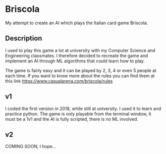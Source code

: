 # Briscola

My attempt to create an AI which plays the Italian card game Briscola.

## Description

I used to play this game a lot at university with my Computer Science and Engineering classmates.
I therefore decided to recreate the game and implement an AI through ML algorithms that could learn how to play.

The game is fairly easy and it can be played by 2, 3, 4 or even 5 people at each time.
If you want to know more about the rules you can find them at this link https://www.casualarena.com/briscola/rules

## v1

I coded the first version in 2018, while still at university. I used it to learn and practice python.
The game is only playable from the terminal window, it must be a 1v1 and the AI is fully scripted, there is no ML involved.

## v2

COMING SOON, I hope...

